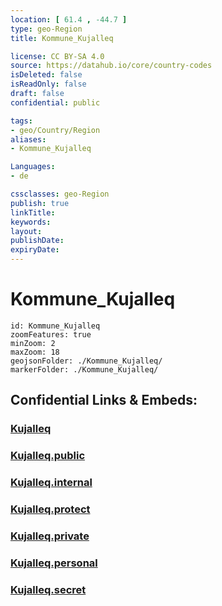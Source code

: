 ```yaml
---
location: [ 61.4 , -44.7 ] 
type: geo-Region
title: Kommune_Kujalleq

license: CC BY-SA 4.0
source: https://datahub.io/core/country-codes
isDeleted: false
isReadOnly: false
draft: false
confidential: public

tags:
- geo/Country/Region
aliases:
- Kommune_Kujalleq

Languages:
- de

cssclasses: geo-Region
publish: true
linkTitle: 
keywords: 
layout: 
publishDate: 
expiryDate: 
---
```


# Kommune_Kujalleq

```leaflet
id: Kommune_Kujalleq
zoomFeatures: true 
minZoom: 2 
maxZoom: 18
geojsonFolder: ./Kommune_Kujalleq/
markerFolder: ./Kommune_Kujalleq/
```


## Confidential Links & Embeds: 

### [Kujalleq](/_Standards/Earth/Continent/Europe/Europe~North/Greenland/Communities~Greenland/Kujalleq.md) 

### [Kujalleq.public](/_public/Earth/Continent/Europe/Europe~North/Greenland/Communities~Greenland/Kujalleq.public.md) 

### [Kujalleq.internal](/_internal/Earth/Continent/Europe/Europe~North/Greenland/Communities~Greenland/Kujalleq.internal.md) 

### [Kujalleq.protect](/_protect/Earth/Continent/Europe/Europe~North/Greenland/Communities~Greenland/Kujalleq.protect.md) 

### [Kujalleq.private](/_private/Earth/Continent/Europe/Europe~North/Greenland/Communities~Greenland/Kujalleq.private.md) 

### [Kujalleq.personal](/_personal/Earth/Continent/Europe/Europe~North/Greenland/Communities~Greenland/Kujalleq.personal.md) 

### [Kujalleq.secret](/_secret/Earth/Continent/Europe/Europe~North/Greenland/Communities~Greenland/Kujalleq.secret.md)

